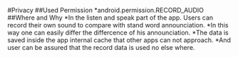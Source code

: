 #Privacy
##Used Permission 
*android.permission.RECORD_AUDIO
##Where and Why
*In the listen and speak part of the app. Users can record their own sound to compare with stand word announciation.
*In this way one can easily differ the differcence of his announciation.
*The data is saved inside the app internal cache that other apps can not approach.
*And user can be assured that the record data is used no else where. 
